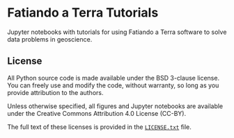 # Fatiando a Terra Tutorials

Jupyter notebooks with tutorials for using Fatiando a Terra software to solve
data problems in geoscience.

## License

All Python source code is made available under the BSD 3-clause license. You
can freely use and modify the code, without warranty, so long as you provide
attribution to the authors.

Unless otherwise specified, all figures and Jupyter notebooks are available
under the Creative Commons Attribution 4.0 License (CC-BY).

The full text of these licenses is provided in the [`LICENSE.txt`](LICENSE.txt)
file.
